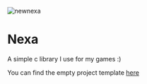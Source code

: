 ![newnexa](https://github.com/user-attachments/assets/ae297296-a359-4884-b556-7c23594f0b7d)

# Nexa
A simple c library I use for my games :)

You can find the empty project template [here](https://github.com/SabeDoesThings/NexaEmptyProject)
